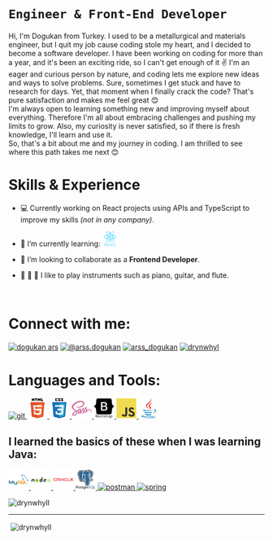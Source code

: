 # **`Engineer & Front-End Developer`**
Hi, I'm Dogukan from Turkey. I used to be a metallurgical and materials engineer, but I quit my job cause coding stole my heart, and I decided to become a software developer. I have been working on coding for more than a year, and it's been an exciting ride, so I can't get enough of it ✌️ I'm an eager and curious person by nature, and coding lets me explore new ideas and ways to solve problems. Sure, sometimes I get stuck and have to research for days. Yet, that moment when I finally crack the code? That's pure satisfaction and makes me feel great 😊
<br>
I'm always open to learning something new and improving myself about everything. Therefore I'm all about embracing challenges and pushing my limits to grow. Also, my curiosity is never satisfied, so if there is fresh knowledge, I'll learn and use it.
<br>
So, that's a bit about me and my journey in coding. I am thrilled to see where this path takes me next 😊
<br>

# Skills & Experience
- 💻 Currently working on React projects using APIs and TypeScript to improve my skills _(not in any company)_.
- 🌱 I’m currently learning: <a href="https://reactjs.org/" target="_blank" rel="noreferrer"> <img src="https://raw.githubusercontent.com/devicons/devicon/master/icons/react/react-original-wordmark.svg" alt="react" width="30" height="30"/> </a>
- 👯 I’m looking to collaborate as a __Frontend Developer__.

- 🎹 🎸 🎵  I like to play instruments such as piano, guitar, and flute.
<br>

# Connect with me:

<p align="left">
<a href="https://linkedin.com/in/dogukan ars" target="blank"><img align="center" src="https://raw.githubusercontent.com/rahuldkjain/github-profile-readme-generator/master/src/images/icons/Social/linked-in-alt.svg" alt="dogukan ars" height="30" width="40" /></a>
<a href="https://medium.com/@arss.dogukan" target="blank"><img align="center" src="https://raw.githubusercontent.com/rahuldkjain/github-profile-readme-generator/master/src/images/icons/Social/medium.svg" alt="@arss.dogukan" height="30" width="40" /></a>
<a href="https://www.hackerrank.com/arss_dogukan" target="blank"><img align="center" src="https://raw.githubusercontent.com/rahuldkjain/github-profile-readme-generator/master/src/images/icons/Social/hackerrank.svg" alt="arss_dogukan" height="30" width="40" /></a>
<a href="https://www.leetcode.com/drynwhyl" target="blank"><img align="center" src="https://raw.githubusercontent.com/rahuldkjain/github-profile-readme-generator/master/src/images/icons/Social/leet-code.svg" alt="drynwhyl" height="30" width="40" /></a>
</p>

# Languages and Tools:

<p align="left">
<a href="https://git-scm.com/" target="_blank" rel="noreferrer"> <img src="https://www.vectorlogo.zone/logos/git-scm/git-scm-icon.svg" alt="git" width="40" height="40"/> </a>
<a href="https://www.w3.org/html/" target="_blank" rel="noreferrer"> <img src="https://raw.githubusercontent.com/devicons/devicon/master/icons/html5/html5-original-wordmark.svg" alt="html5" width="40" height="40"/> </a>
<a href="https://www.w3schools.com/css/" target="_blank" rel="noreferrer"> <img src="https://raw.githubusercontent.com/devicons/devicon/master/icons/css3/css3-original-wordmark.svg" alt="css3" width="40" height="40"/> </a>
<a href="https://sass-lang.com" target="_blank" rel="noreferrer"> <img src="https://raw.githubusercontent.com/devicons/devicon/master/icons/sass/sass-original.svg" alt="sass" width="40" height="40"/> </a>
<a href="https://getbootstrap.com" target="_blank" rel="noreferrer"> <img src="https://raw.githubusercontent.com/devicons/devicon/master/icons/bootstrap/bootstrap-plain-wordmark.svg" alt="bootstrap" width="40" height="40"/>
</a>
<a href="https://developer.mozilla.org/en-US/docs/Web/JavaScript" target="_blank" rel="noreferrer"> <img src="https://raw.githubusercontent.com/devicons/devicon/master/icons/javascript/javascript-original.svg" alt="javascript" width="40" height="40"/> </a>
<a href="https://www.java.com" target="_blank" rel="noreferrer"> <img src="https://raw.githubusercontent.com/devicons/devicon/master/icons/java/java-original.svg" alt="java" width="40" height="40"/> </a>
</p>

## I learned the basics of these when I was learning __Java__:

<p><a href="https://www.mysql.com/" target="_blank" rel="noreferrer"> <img src="https://raw.githubusercontent.com/devicons/devicon/master/icons/mysql/mysql-original-wordmark.svg" alt="mysql" width="40" height="40"/> </a> <a href="https://nodejs.org" target="_blank" rel="noreferrer"> <img src="https://raw.githubusercontent.com/devicons/devicon/master/icons/nodejs/nodejs-original-wordmark.svg" alt="nodejs" width="40" height="40"/> </a> <a href="https://www.oracle.com/" target="_blank" rel="noreferrer"> <img src="https://raw.githubusercontent.com/devicons/devicon/master/icons/oracle/oracle-original.svg" alt="oracle" width="40" height="40"/> </a> <a href="https://www.postgresql.org" target="_blank" rel="noreferrer"> <img src="https://raw.githubusercontent.com/devicons/devicon/master/icons/postgresql/postgresql-original-wordmark.svg" alt="postgresql" width="40" height="40"/> </a> <a href="https://postman.com" target="_blank" rel="noreferrer"> <img src="https://www.vectorlogo.zone/logos/getpostman/getpostman-icon.svg" alt="postman" width="40" height="40"/> </a> <a href="https://spring.io/" target="_blank" rel="noreferrer"> <img src="https://www.vectorlogo.zone/logos/springio/springio-icon.svg" alt="spring" width="40" height="40"/> </a> </p>
<p><img src="https://github-readme-stats.vercel.app/api/top-langs?username=drynwhyll&show_icons=true&locale=en&layout=compact" alt="drynwhyll" /></p>
<hr>
<p>&nbsp;<img align="center" src="https://github-readme-stats.vercel.app/api?username=drynwhyll&show_icons=true&locale=en" alt="drynwhyll" /></p>
